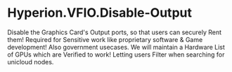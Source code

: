 # Hyperion.VFIO.Disable-Output
Disable the Graphics Card's Output ports, so that users can securely Rent them! Required for Sensitive work like proprietary software & Game development! Also government usecases. We will maintain a Hardware List of GPUs which are Verified to work! Letting users Filter when searching for unicloud nodes.
